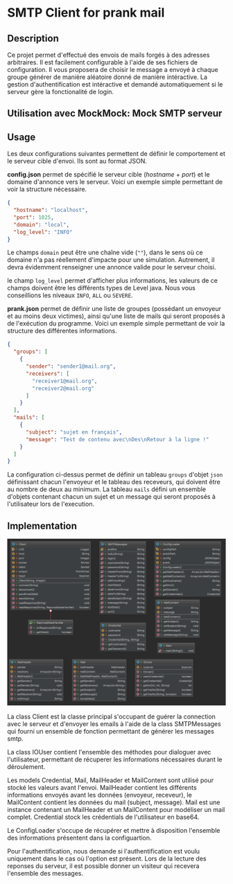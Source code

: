 # SMTP Client for prank mail

## Description

Ce projet permet d'effectué des envois de mails forgés à des adresses arbitraires.
Il est facilement configurable à l'aide de ses fichiers de configuration.
Il vous proposera de choisir le message a envoyé à chaque groupe générer de manière aléatoire donné de manière intéractive.
La gestion d'authentification est intéractive et demandé automatiquement si le serveur gère la fonctionalité de login.

## Utilisation avec MockMock: Mock SMTP serveur

## Usage

Les deux configurations suivantes permettent de définir le comportement et le serveur cible d'envoi. Ils sont au format JSON.

**config.json** permet de spécifié le serveur cible (*hostname* + *port*) et le domaine d'annonce vers le serveur.
Voici un exemple simple permettant de voir la structure nécessaire.

```json
{
  "hostname": "localhost",
  "port": 1025,
  "domain": "local",
  "log_level": "INFO"
}
```

Le champs `domain` peut être une chaîne vide (`""`), dans le sens où ce domaine n'a pas réellement d'impacte pour une simulation.
Autrement, il devra évidemment renseigner une annonce valide pour le serveur choisi.

le champ `log_level` permet d'afficher plus informations, les valeurs de ce champs doivent être les différents types de Level java.
Nous vous conseillions les niveaux `INFO`, `ALL` ou `SEVERE`.

**prank.json** permet de définir une liste de groupes (possédant un envoyeur et au moins deux victimes), 
ainsi qu'une liste de mails qui seront proposés à de l'exécution du programme.
Voici un exemple simple permettant de voir la structure des différentes informations.
```json
{
  "groups": [
    {
      "sender": "sender1@mail.org",
      "receivers": [
        "receiver1@mail.org",
        "receiver2@mail.org"
      ]
    }
  ],
  "mails": [
    {
      "subject": "sujet en français",
      "message": "Test de contenu avec\nDes\nRetour à la ligne !"
    }
  ]
}
```

La configuration ci-dessus permet de définir un tableau `groups` d'objet `json` définissant chacun l'envoyeur et le tableau des receveurs, 
qui doivent être au nombre de deux au minimum.
La tableau `mails` défini un ensemble d'objets contenant chacun un sujet et un message qui seront proposés à l'utilisateur lors de l'execution.


## Implementation

![uml](./imgs/uml.png)

La class Client est la classe principal s'occupant de guérer la connection avec le serveur et d'envoyer les emails à l'aide de la class SMTPMessages qui fourni un ensemble de fonction permettant de générer les messages smtp.

La class IOUser contient l'ensemble des méthodes pour dialoguer avec l'utilisateur, permettant de récuperer les informations nécessaires durant le déroulement.

Les models Credential, Mail, MailHeader et MailContent sont utilisé pour stocké les valeurs avant l'envoi.
MailHeader contient les différents informations envoyés avant les données (envoyeur, receveur), le MailContent contient les données du mail (subject, message).
Mail est une instance contenant un MailHeader et un MailContent pour modéliser un mail complet.
Credential stock les crédentials de l'utilisateur en base64.

Le ConfigLoader s'occupe de récupérer et mettre à disposition l'ensemble des informations présentent dans la configuartion.

Pour l'authentification, nous demande si l'authentification est voulu uniquement dans le cas où l'option est présent.
Lors de la lecture des reponses du serveur, il est possible donner un visiteur qui recevera l'ensemble des messages.



